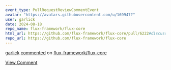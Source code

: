 ```yaml
---
event_type: PullRequestReviewCommentEvent
avatar: "https://avatars.githubusercontent.com/u/169947?"
user: garlick
date: 2024-08-18
repo_name: flux-framework/flux-core
html_url: https://github.com/flux-framework/flux-core/pull/6222#discussion_r1721011430
repo_url: https://github.com/flux-framework/flux-core
---
```


<a href='https://github.com/garlick' target='_blank'>garlick</a> <a href='https://github.com/flux-framework/flux-core/pull/6222#discussion_r1721011430' target='_blank'>commented</a> on <a href='https://github.com/flux-framework/flux-core' target='_blank'>flux-framework/flux-core</a>

<a href='https://github.com/flux-framework/flux-core/pull/6222#discussion_r1721011430' target='_blank'>View Comment</a>